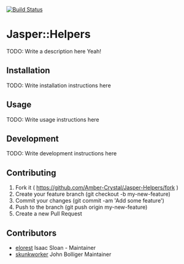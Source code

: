 [![Build Status](https://travis-ci.org/Amber-Crystal/Jasper-Helpers.svg?branch=master)](https://travis-ci.org/Amber-Crystal/Jasper-Helpers)
# Jasper::Helpers

TODO: Write a description here
Yeah!
## Installation

TODO: Write installation instructions here

## Usage

TODO: Write usage instructions here

## Development

TODO: Write development instructions here

## Contributing

1. Fork it ( https://github.com/Amber-Crystal/Jasper-Helpers/fork )
2. Create your feature branch (git checkout -b my-new-feature)
3. Commit your changes (git commit -am 'Add some feature')
4. Push to the branch (git push origin my-new-feature)
5. Create a new Pull Request

## Contributors

- [elorest](https://github.com/elorest) Isaac Sloan - Maintainer
- [skunkworker](https://github.com/skunkworker) John Bolliger Maintainer
